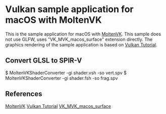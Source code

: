 # Vulkan sample application for macOS with MoltenVK

This is the sample application for macOS with [MoltenVK](https://github.com/KhronosGroup/MoltenVK "MoltenVK"). This sample does not use GLFW, uses "VK_MVK_macos_surface" extension directly.
The graphics rendering of the sample application is based on [Vulkan Tutorial](https://vulkan-tutorial.com/ "Vulkan Tutorial").

## Convert GLSL to SPIR-V

$ MoltenVKShaderConverter -gi shader.vsh -so vert.spv
$ MoltenVKShaderConverter -gi shader.fsh -so frag.spv

## References
[MoltenVK](https://github.com/KhronosGroup/MoltenVK "MoltenVK")
[Vulkan Tutorial](https://vulkan-tutorial.com/ "Vulkan Tutorial")
[VK_MVK_macos_surface](https://www.khronos.org/registry/vulkan/specs/1.0-extensions/html/vkspec.html#VkMacOSSurfaceCreateInfoMVK "VK_MVK_macos_surface")
